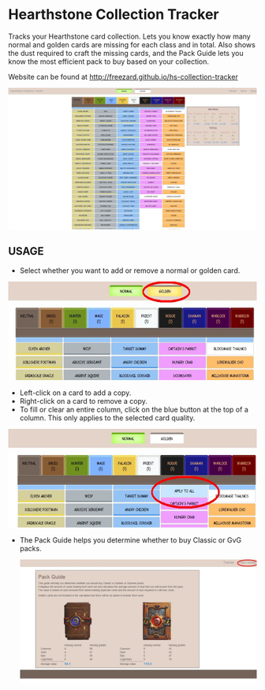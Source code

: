 # Hearthstone Collection Tracker
Tracks your Hearthstone card collection. Lets you know exactly how many normal and golden cards are missing for each class and in total. Also shows the dust required to craft the missing cards, and the Pack Guide lets you know the most efficient pack to buy based on your collection.

Website can be found at http://freezard.github.io/hs-collection-tracker

![Site overview](images/readme-1.jpg)

## USAGE
* Select whether you want to add or remove a normal or golden card.

<img src="images/readme-2.jpg" alt="Selected card quality" width="600" height="200">
  
* Left-click on a card to add a copy.
* Right-click on a card to remove a copy.
* To fill or clear an entire column, click on the blue button at the top of a column. This only applies to the selected card quality.

<img src="images/readme-3.jpg" alt="Apply to the whole column" width="600" height="200">
  
* The Pack Guide helps you determine whether to buy Classic or GvG packs.

  ![Pack Guide](images/readme-4.jpg)
